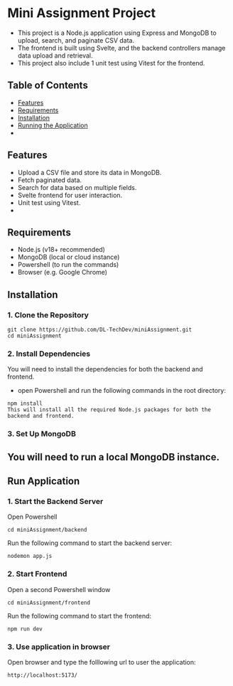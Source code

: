 # Mini Assignment Project
- This project is a Node.js application using Express and MongoDB to upload, search, and paginate CSV data.
- The frontend is built using Svelte, and the backend controllers manage data upload and retrieval.
- This project also include 1 unit test using Vitest for the frontend.

## Table of Contents
- [Features](#features)
- [Requirements](#requirements)
- [Installation](#installation)
- [Running the Application](#run-application)
- 
## Features
- Upload a CSV file and store its data in MongoDB.
- Fetch paginated data.
- Search for data based on multiple fields.
- Svelte frontend for user interaction.
- Unit test using Vitest.
- 
## Requirements
- Node.js (v18+ recommended)
- MongoDB (local or cloud instance)
- Powershell (to run the commands)
- Browser (e.g. Google Chrome)

## Installation
### 1. Clone the Repository
```
git clone https://github.com/DL-TechDev/miniAssignment.git
cd miniAssignment
```

### 2. Install Dependencies
You will need to install the dependencies for both the backend and frontend.
- open Powershell and run the following commands in the root directory:
```
npm install
This will install all the required Node.js packages for both the backend and frontend.
```

### 3. Set Up MongoDB
You will need to run a local MongoDB instance.
--------------------------------------------------------------------
## Run Application

### 1. Start the Backend Server
Open Powershell
```
cd miniAssignment/backend
```
Run the following command to start the backend server:
```
nodemon app.js
```
### 2. Start Frontend
Open a second Powershell window
```
cd miniAssignment/frontend
```
Run the following command to start the frontend:
```
npm run dev
```
### 3. Use application in browser
Open browser and type the folllowing url to user the application:
```
http://localhost:5173/
```
